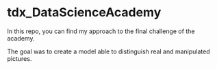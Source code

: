 # tdx_DataScienceAcademy

In this repo, you can find my approach to the final challenge of the academy.

The goal was to create a model able to distinguish real and manipulated pictures. 

